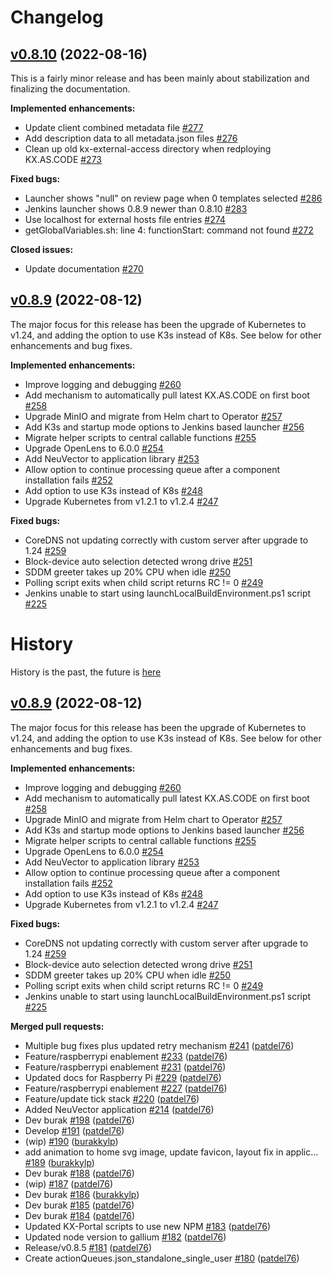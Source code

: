 # Changelog

## [v0.8.10](https://github.com/Accenture/kx.as.code/releases/tag/v0.8.9) (2022-08-16)
This is a fairly minor release and has been mainly about stabilization and finalizing the documentation.

**Implemented enhancements:**

- Update client combined metadata file [\#277](https://github.com/Accenture/kx.as.code/issues/277)
- Add description data to all metadata.json files [\#276](https://github.com/Accenture/kx.as.code/issues/276)
- Clean up old kx-external-access directory when redploying KX.AS.CODE [\#273](https://github.com/Accenture/kx.as.code/issues/273)

**Fixed bugs:**

- Launcher shows "null" on review page when 0 templates selected [\#286](https://github.com/Accenture/kx.as.code/issues/286)
- Jenkins launcher shows 0.8.9 newer than 0.8.10 [\#283](https://github.com/Accenture/kx.as.code/issues/283)
- Use localhost for external hosts file entries [\#274](https://github.com/Accenture/kx.as.code/issues/274)
- getGlobalVariables.sh: line 4: functionStart: command not found [\#272](https://github.com/Accenture/kx.as.code/issues/272)

**Closed issues:**

- Update documentation [\#270](https://github.com/Accenture/kx.as.code/issues/270)

## [v0.8.9](https://github.com/Accenture/kx.as.code/releases/tag/v0.8.9) (2022-08-12)
The major focus for this release has been the upgrade of Kubernetes to v1.24, and adding the option to use K3s instead of K8s. See below for other enhancements and bug fixes.

**Implemented enhancements:**

- Improve logging and debugging [\#260](https://github.com/Accenture/kx.as.code/issues/260)
- Add mechanism to automatically pull latest KX.AS.CODE on first boot [\#258](https://github.com/Accenture/kx.as.code/issues/258)
- Upgrade MinIO and migrate from Helm chart to Operator [\#257](https://github.com/Accenture/kx.as.code/issues/257)
- Add K3s and startup mode options to Jenkins based launcher [\#256](https://github.com/Accenture/kx.as.code/issues/256)
- Migrate helper scripts to central callable functions [\#255](https://github.com/Accenture/kx.as.code/issues/255)
- Upgrade OpenLens to 6.0.0 [\#254](https://github.com/Accenture/kx.as.code/issues/254)
- Add NeuVector to application library [\#253](https://github.com/Accenture/kx.as.code/issues/253)
- Allow option to continue processing queue after a component installation fails [\#252](https://github.com/Accenture/kx.as.code/issues/252)
- Add option to use K3s instead of K8s [\#248](https://github.com/Accenture/kx.as.code/issues/248)
- Upgrade Kubernetes from v1.2.1 to v1.2.4 [\#247](https://github.com/Accenture/kx.as.code/issues/247)

**Fixed bugs:**

- CoreDNS not updating correctly with custom server after upgrade to 1.24 [\#259](https://github.com/Accenture/kx.as.code/issues/259)
- Block-device auto selection detected wrong drive [\#251](https://github.com/Accenture/kx.as.code/issues/251)
- SDDM greeter takes up 20% CPU when idle [\#250](https://github.com/Accenture/kx.as.code/issues/250)
- Polling script exits when child script returns RC != 0 [\#249](https://github.com/Accenture/kx.as.code/issues/249)
- Jenkins unable to start using launchLocalBuildEnvironment.ps1 script [\#225](https://github.com/Accenture/kx.as.code/issues/225)

# History

History is the past, the future is [here](https://accenture.github.io/kx.as.code/Overview/Future-Roadmap/)

## [v0.8.9](https://github.com/Accenture/kx.as.code/releases/tag/v0.8.9) (2022-08-12)
The major focus for this release has been the upgrade of Kubernetes to v1.24, and adding the option to use K3s instead of K8s. See below for other enhancements and bug fixes.

**Implemented enhancements:**

- Improve logging and debugging [\#260](https://github.com/Accenture/kx.as.code/issues/260)
- Add mechanism to automatically pull latest KX.AS.CODE on first boot [\#258](https://github.com/Accenture/kx.as.code/issues/258)
- Upgrade MinIO and migrate from Helm chart to Operator [\#257](https://github.com/Accenture/kx.as.code/issues/257)
- Add K3s and startup mode options to Jenkins based launcher [\#256](https://github.com/Accenture/kx.as.code/issues/256)
- Migrate helper scripts to central callable functions [\#255](https://github.com/Accenture/kx.as.code/issues/255)
- Upgrade OpenLens to 6.0.0 [\#254](https://github.com/Accenture/kx.as.code/issues/254)
- Add NeuVector to application library [\#253](https://github.com/Accenture/kx.as.code/issues/253)
- Allow option to continue processing queue after a component installation fails [\#252](https://github.com/Accenture/kx.as.code/issues/252)
- Add option to use K3s instead of K8s [\#248](https://github.com/Accenture/kx.as.code/issues/248)
- Upgrade Kubernetes from v1.2.1 to v1.2.4 [\#247](https://github.com/Accenture/kx.as.code/issues/247)

**Fixed bugs:**

- CoreDNS not updating correctly with custom server after upgrade to 1.24 [\#259](https://github.com/Accenture/kx.as.code/issues/259)
- Block-device auto selection detected wrong drive [\#251](https://github.com/Accenture/kx.as.code/issues/251)
- SDDM greeter takes up 20% CPU when idle [\#250](https://github.com/Accenture/kx.as.code/issues/250)
- Polling script exits when child script returns RC != 0 [\#249](https://github.com/Accenture/kx.as.code/issues/249)
- Jenkins unable to start using launchLocalBuildEnvironment.ps1 script [\#225](https://github.com/Accenture/kx.as.code/issues/225)

**Merged pull requests:**

- Multiple bug fixes plus updated retry mechanism [\#241](https://github.com/Accenture/kx.as.code/pull/241) ([patdel76](https://github.com/patdel76))
- Feature/raspberrypi enablement [\#233](https://github.com/Accenture/kx.as.code/pull/233) ([patdel76](https://github.com/patdel76))
- Feature/raspberrypi enablement [\#231](https://github.com/Accenture/kx.as.code/pull/231) ([patdel76](https://github.com/patdel76))
- Updated docs for Raspberry Pi [\#229](https://github.com/Accenture/kx.as.code/pull/229) ([patdel76](https://github.com/patdel76))
- Feature/raspberrypi enablement [\#227](https://github.com/Accenture/kx.as.code/pull/227) ([patdel76](https://github.com/patdel76))
- Feature/update tick stack [\#220](https://github.com/Accenture/kx.as.code/pull/220) ([patdel76](https://github.com/patdel76))
- Added NeuVector application [\#214](https://github.com/Accenture/kx.as.code/pull/214) ([patdel76](https://github.com/patdel76))
- Dev burak [\#198](https://github.com/Accenture/kx.as.code/pull/198) ([patdel76](https://github.com/patdel76))
- Develop [\#191](https://github.com/Accenture/kx.as.code/pull/191) ([patdel76](https://github.com/patdel76))
- \(wip\) [\#190](https://github.com/Accenture/kx.as.code/pull/190) ([burakkylp](https://github.com/burakkylp))
- add animation to home svg image, update favicon, layout fix in applic… [\#189](https://github.com/Accenture/kx.as.code/pull/189) ([burakkylp](https://github.com/burakkylp))
- Dev burak [\#188](https://github.com/Accenture/kx.as.code/pull/188) ([patdel76](https://github.com/patdel76))
- \(wip\) [\#187](https://github.com/Accenture/kx.as.code/pull/187) ([patdel76](https://github.com/patdel76))
- Dev burak [\#186](https://github.com/Accenture/kx.as.code/pull/186) ([burakkylp](https://github.com/burakkylp))
- Dev burak [\#185](https://github.com/Accenture/kx.as.code/pull/185) ([patdel76](https://github.com/patdel76))
- Dev burak [\#184](https://github.com/Accenture/kx.as.code/pull/184) ([patdel76](https://github.com/patdel76))
- Updated KX-Portal scripts to use new NPM [\#183](https://github.com/Accenture/kx.as.code/pull/183) ([patdel76](https://github.com/patdel76))
- Updated node version to gallium [\#182](https://github.com/Accenture/kx.as.code/pull/182) ([patdel76](https://github.com/patdel76))
- Release/v0.8.5 [\#181](https://github.com/Accenture/kx.as.code/pull/181) ([patdel76](https://github.com/patdel76))
- Create actionQueues.json\_standalone\_single\_user [\#180](https://github.com/Accenture/kx.as.code/pull/180) ([patdel76](https://github.com/patdel76))
